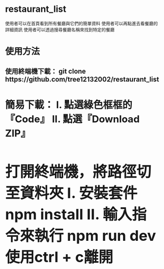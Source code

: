 <h1>restaurant_list</h1>

<span>使用者可以在首頁看到所有餐廳與它們的簡單資料</span>
<span>使用者可以再點進去看餐廳的詳細資訊
<span>使用者可以透過搜尋餐廳名稱來找到特定的餐廳



<h1>使用方法</h1>
<h2>使用終端機下載：
<span>git clone https://github.com/tree12132002/restaurant_list
<h2>簡易下載：
<span>I. 點選綠色框框的『Code』
<span>II. 點選『Download ZIP』

<h2>打開終端機，將路徑切至資料夾
<span>I. 安裝套件
<span>npm install
<span>II. 輸入指令來執行
<span>npm run dev
<span>使用ctrl + c離開
